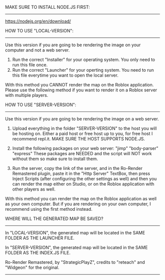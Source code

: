 MAKE SURE TO INSTALL NODE.JS FIRST:
***********************************
https://nodejs.org/en/download/


HOW TO USE "LOCAL-VERSION":
***************************

Use this version if you are going to be rendering the image on your computer and not a web server.

1) Run the correct "Installer" for your operating system. You only need to run this file once.
2) Run the correct "Launcher" for your operting system. You need to run this file everytime you want to open the local server.

With this method you CANNOT render the map on the Roblox application. Please use the following
method if you want to render it on a Roblox server with multiple players.

HOW TO USE "SERVER-VERSION":
****************************

Use this version if you are going to be rendering the image on a web server.

1) Upload everything in the folder "SERVER-VERSION" to the host you will be hosting on.
Either a paid host or free host up to you, for free host I recommend repl.it.
MAKE SURE THE HOST SUPPORTS NODE.JS.

2) Install the following packages on your web server:
"jimp"
"body-parser"
"express"
These packages are NEEDED and the script will NOT work without them so make sure to install them.

3) Run the server, copy the link of the server, and in the Ro-Render Remastered plugin, paste it
in the "Http Server" TextBox, then press Inject Scripts (after configuring the other settings
as well) and then you can render the map either on Studio, or on the Roblox application with
other players as well.

With this method you can render the map on the Roblox application as well as your own computer.
But if you are rendering on your own computer, I recommend using the first method instead.


WHERE WILL THE GENERATED MAP BE SAVED?
**************************************

In "LOCAL-VERSION", the generated map will be located in the SAME FOLDER AS THE LAUNCHER FILE.

In "SERVER-VERSION", the generated map will be located in the SAME FOLDER AS THE INDEX.JS FILE.




Ro-Render Remastered, by "StrategicPlayZ", credits to "reteach" and "Widgeon" for the original.
***********************************************************************************************
